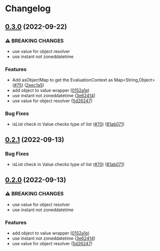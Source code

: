 # Changelog

## [0.3.0](https://github.com/thomaspoignant/open-feature-java-sdk/compare/dev.openfeature.javasdk-v0.2.1...dev.openfeature.javasdk-v0.3.0) (2022-09-22)


### ⚠ BREAKING CHANGES

* use value for object resolver
* use instant not zoneddatetime

### Features

* Add asObjectMap to get the EvaluationContext as Map<String,Object> ([#75](https://github.com/thomaspoignant/open-feature-java-sdk/issues/75)) ([2eec1a5](https://github.com/thomaspoignant/open-feature-java-sdk/commit/2eec1a5519b9efab7d7f9dc8b1cbd84d9218368b))
* add object to value wrapper ([0152a1e](https://github.com/thomaspoignant/open-feature-java-sdk/commit/0152a1eef93ea1b5253ddae78718a9805c98aaf7))
* use instant not zoneddatetime ([3e62414](https://github.com/thomaspoignant/open-feature-java-sdk/commit/3e6241422266825f267043e4acd116803c4939b0))
* use value for object resolver ([5d26247](https://github.com/thomaspoignant/open-feature-java-sdk/commit/5d262470e8ec47d2af35f0aabe55e8c969e992ac))


### Bug Fixes

* isList check in Value checks type of list ([#70](https://github.com/thomaspoignant/open-feature-java-sdk/issues/70)) ([81ab071](https://github.com/thomaspoignant/open-feature-java-sdk/commit/81ab0710ea56af65eb65c7f95832b8f58c559a51))

## [0.2.1](https://github.com/open-feature/java-sdk/compare/dev.openfeature.javasdk-v0.2.0...dev.openfeature.javasdk-v0.2.1) (2022-09-13)


### Bug Fixes

* isList check in Value checks type of list ([#70](https://github.com/open-feature/java-sdk/issues/70)) ([81ab071](https://github.com/open-feature/java-sdk/commit/81ab0710ea56af65eb65c7f95832b8f58c559a51))

## [0.2.0](https://github.com/open-feature/java-sdk/compare/dev.openfeature.javasdk-v0.1.1...dev.openfeature.javasdk-v0.2.0) (2022-09-13)


### ⚠ BREAKING CHANGES

* use value for object resolver
* use instant not zoneddatetime

### Features

* add object to value wrapper ([0152a1e](https://github.com/open-feature/java-sdk/commit/0152a1eef93ea1b5253ddae78718a9805c98aaf7))
* use instant not zoneddatetime ([3e62414](https://github.com/open-feature/java-sdk/commit/3e6241422266825f267043e4acd116803c4939b0))
* use value for object resolver ([5d26247](https://github.com/open-feature/java-sdk/commit/5d262470e8ec47d2af35f0aabe55e8c969e992ac))
